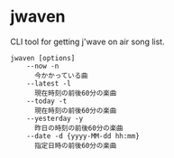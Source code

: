 # jwaven

CLI tool for getting j'wave on air song list.

```
jwaven [options]
    --now -n
      今かかっている曲
    --latest -l
      現在時刻の前後60分の楽曲
    --today -t
      現在時刻の前後60分の楽曲
    --yesterday -y
      昨日の時刻の前後60分の楽曲
    --date -d {yyyy-MM-dd hh:mm}
      指定日時の前後60分の楽曲
```
